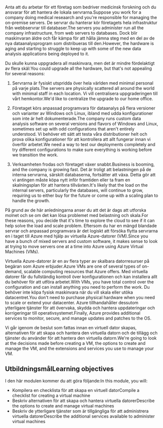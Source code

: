 <span data-ttu-id="9afd2-101">Anta att du arbetar för ett företag som bedriver medicinsk forskning och du ansvarar för att hantera de lokala servrarna.</span><span class="sxs-lookup"><span data-stu-id="9afd2-101">Suppose you work for a company doing medical reseaarch and you're responsible for managing the on-premise servers.</span></span> <span data-ttu-id="9afd2-102">De servrar du hanterar kör företagets hela infrastruktur från webbservrar till databaser.</span><span class="sxs-lookup"><span data-stu-id="9afd2-102">The servers you administer run all the company infrastructure, from web servers to databases.</span></span> <span data-ttu-id="9afd2-103">Dock blir maskinvaran äldre och får kämpa för att hålla jämna steg med en del av de nya dataanalysprogram som distribueras till den.</span><span class="sxs-lookup"><span data-stu-id="9afd2-103">However, the hardware is aging and starting to struggle to keep up with some of the new data analysis applications being deployed to it.</span></span>

<span data-ttu-id="9afd2-104">Du skulle kunna uppgradera all maskinvara, men det är mindre fördelaktigt av flera skäl:</span><span class="sxs-lookup"><span data-stu-id="9afd2-104">You could upgrade all the hardware, but that's not appealing for several reasons:</span></span>

1. <span data-ttu-id="9afd2-105">Servrarna är fysiskt utspridda över hela världen med minimal personal på varje plats.</span><span class="sxs-lookup"><span data-stu-id="9afd2-105">The servers are physically scattered all around the world with minimal staff in each location.</span></span> <span data-ttu-id="9afd2-106">Vi vill centralisera uppgraderingen till vårt hemkontor.</span><span class="sxs-lookup"><span data-stu-id="9afd2-106">We'd like to centralize the upgrade to our home office.</span></span>

1. <span data-ttu-id="9afd2-107">Företaget körs anpassad programvara för dataanalys på flera versioner och varianter av Windows och Linux, ibland med udda konfigurationer som inte är helt dokumenterade.</span><span class="sxs-lookup"><span data-stu-id="9afd2-107">The company runs custom data analysis software on several versions and flavors of Windows and Linux, sometimes set up with odd configurations that aren't entirely understood.</span></span> <span data-ttu-id="9afd2-108">Vi behöver ett sätt att testa våra distributioner helt och prova olika konfigurationer för att kontrollera att allt fungerar innan vi överför arbetet.</span><span class="sxs-lookup"><span data-stu-id="9afd2-108">We need a way to test our deployments completely and try different configurations to make sure everything is working before we transition the work.</span></span>

1. <span data-ttu-id="9afd2-109">Verksamheten frodas och företaget växer snabbt.</span><span class="sxs-lookup"><span data-stu-id="9afd2-109">Business is booming, and the company is growing fast.</span></span> <span data-ttu-id="9afd2-110">Det är troligt att belastningen på de interna servrarna, särskilt databaserna, fortsätter att växa. Detta gör att vi antingen måste köpa nytt inför framtiden eller ta fram en skalningsplan för att hantera tillväxten.</span><span class="sxs-lookup"><span data-stu-id="9afd2-110">It's likely that the load on the internal servers, particularly the databases, will continue to grow, requiring us to either buy for the future or come up with a scaling plan to handle the growth.</span></span>

<span data-ttu-id="9afd2-111">På grund av de här anledningarna anser du att det är dags att utforska molnet och se om det kan lösa problemet med belastning och skala.</span><span class="sxs-lookup"><span data-stu-id="9afd2-111">For these reasons, you decide that it's time to explore the cloud to see if it can help solve the load and scale problem.</span></span> <span data-ttu-id="9afd2-112">Eftersom du har en mängd blandade servrar och anpassad programvara är det logiskt att försöka flytta servrarna en i taget till Azure med hjälp av virtuella Azure-datorer (VM).</span><span class="sxs-lookup"><span data-stu-id="9afd2-112">Since you have a bunch of mixed servers and custom software, it makes sense to look at trying to move servers one at a time into Azure using Azure Virtual Machines (VMs).</span></span>

<span data-ttu-id="9afd2-113">Virtuella Azure-datorer är en av flera typer av skalbara datorresurser på begäran som Azure erbjuder.</span><span class="sxs-lookup"><span data-stu-id="9afd2-113">Azure VMs are one of several types of on-demand, scalable computing resources that Azure offers.</span></span> <span data-ttu-id="9afd2-114">Med virtuella datorer får du fullständig kontroll över konfigurationen och kan installera allt du behöver för att utföra arbetet.</span><span class="sxs-lookup"><span data-stu-id="9afd2-114">With VMs, you have total control over the configuration and can install anything you need to perform the work.</span></span> <span data-ttu-id="9afd2-115">Du behöver inte köpa fysisk maskinvara när du vill skala eller utöka datacentret.</span><span class="sxs-lookup"><span data-stu-id="9afd2-115">You don't need to purchase physical hardware when you need to scale or extend your datacenter.</span></span> <span data-ttu-id="9afd2-116">Azure tillhandahåller dessutom ytterligare tjänster för att övervaka, skydda och hantera uppdateringar och korrigeringar till operativsystemet.</span><span class="sxs-lookup"><span data-stu-id="9afd2-116">Finally, Azure provides additional services to monitor, secure, and manage updates and patches to the OS.</span></span>

<span data-ttu-id="9afd2-117">Vi går igenom de beslut som fattas innan en virtuell dator skapas, alternativen för att skapa och hantera den virtuella datorn och de tillägg och tjänster du använder för att hantera den virtuella datorn.</span><span class="sxs-lookup"><span data-stu-id="9afd2-117">We're going to look at the decisions made before creating a VM, the options to create and manage the VM, and the extensions and services you use to manage your VM.</span></span>

## <a name="learning-objectives"></a><span data-ttu-id="9afd2-118">Utbildningsmål</span><span class="sxs-lookup"><span data-stu-id="9afd2-118">Learning objectives</span></span>

<span data-ttu-id="9afd2-119">I den här modulen kommer du att göra följande:</span><span class="sxs-lookup"><span data-stu-id="9afd2-119">In this module, you will:</span></span>

- <span data-ttu-id="9afd2-120">Kompilera en checklista för att skapa en virtuell dator</span><span class="sxs-lookup"><span data-stu-id="9afd2-120">Compile a checklist for creating a virtual machine</span></span>
- <span data-ttu-id="9afd2-121">Beskriv alternativen för att skapa och hantera virtuella datorer</span><span class="sxs-lookup"><span data-stu-id="9afd2-121">Describe the options to create and manage virtual machines</span></span>
- <span data-ttu-id="9afd2-122">Beskriv de ytterligare tjänster som är tillgängliga för att administrera virtuella datorer</span><span class="sxs-lookup"><span data-stu-id="9afd2-122">Describe the additional services available to administer virtual machines</span></span>
